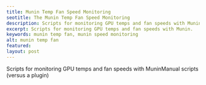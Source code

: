 ```yaml
---
title: Munin Temp Fan Speed Monitoring
seotitle: The Munin Temp Fan Speed Monitoring
description: Scripts for monitoring GPU temps and fan speeds with Munin.
excerpt: Scripts for monitoring GPU temps and fan speeds with Munin.
keywords: munin temp fan, munin speed monitoring
alt: munin temp fan
featured: 
layout: post
---
```

Scripts for monitoring GPU temps and fan speeds with MuninManual scripts (versus a plugin)
